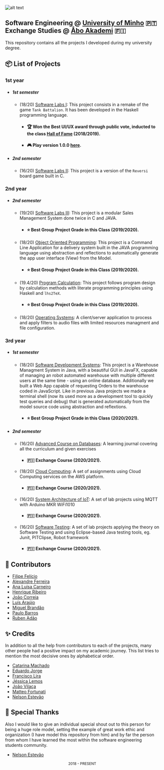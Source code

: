 
![alt text](https://github.com/feliciofilipe/university/raw/master/logo.png "Logo")

## Software Engineering @ [University of Minho][uminho] :portugal: <br/> Exchange Studies @ [Åbo Akademi][abo] :finland:

 [uminho]: https://www.uminho.pt/EN/
 [abo]: https://www.abo.fi/en/

This repository contains all the projects I developed during my university degree.

## :package: List of Projects

### **1st year**

- ##### 1st semester

  - (18/20) [Software Labs I](/1st/LI1/):
    This project consists in a remake of the game `Tank Battalion`. It has been developed in the
    Haskell programming language.
    - #### :trophy: Won the Best UI/UX award through public vote, inducted to the class [Hall of Fame][hof] (2018/2019).
    - #### :video_game: Play version 1.0.0 [here][hof_game].
  
    [hof]: https://haslab.github.io/Teaching/LI1/
    [hof_game]: https://haslab.github.io/Teaching/LI1/1819_web/2018li1g159/web/2018li1g159/Tarefa5_2018li1g159.jsexe/run.html

- ##### 2nd semester

  - (16/20) [Software Labs II](/1st/LI2):
    This project is a version of the `Reversi` board game built in C.
    
### **2nd year**

- ##### 2nd semester

  - (19/20) [Software Labs III](/2nd/LI3):
    This project is a modular Sales Management System done twice in C and JAVA.
    - #### :star: Best Group Project Grade in this Class (2019/2020).
  - (18/20) [Object Oriented Programming](/2nd/POO):
    This project is a Command Line Application for a delivery system built in the JAVA
    programming language using abstraction and reflections to automatically generate the app user interface (View) from the Model. 
    - #### :star: Best Group Project Grade in this Class (2019/2020).
  - (19.4/20) [Program Calculation](/2nd/CP):
    This project follows program design by calculation methods with literate
    programming principles using Haskell and `lhs2TeX`.
    - #### :star: Best Group Project Grade in this Class (2019/2020).

  - (18/20) [Operating Systems](/2nd/SO): A client/server application to process and apply filters to audio files with limited resources managment and file configuration.
    
### **3rd year**

- ##### 1st semester
   
  - (18/20) [Software Development Systems](/3rd/1st/DSS/wms):
    This project is a Warehouse Managment System in Java, with a beautiful GUI in JavaFX, capable of managing an robot automated warehouse with multiple different  users at the same time - using an     online database. Additionally we built a Web App capable of requesting Orders to the warehouse coded in JavaScript. Like in previous Java projects we made a terminal shell (now its used more as a development tool to quickly test queries and debug) that is generated automatically from the model source code using abstraction and reflextions.  
    - #### :star: Best Group Project Grade in this Class (2020/2021).

- ##### 2nd semester

  - (16/20) [Advanced Course on Databases](/3rd/2nd/ADB):
    A learning journal covering all the curriculum and given exercises
     - #### :finland: Exchange Course (2020/2021).

  - (18/20) [Cloud Computing](/3rd/2nd/CC):
    A set of assignments using Cloud Computing services on the AWS platform.
     - #### :finland: Exchange Course (2020/2021).

  - (16/20) [System Architecture of IoT](/3rd/2nd/IOT):
    A set of lab projects using MQTT with Arduino MKR WiFi1010
     - #### :finland: Exchange Course (2020/2021). 
  
  
  - (16/20) [Software Testing](/3rd/2nd/ST):
     A set of lab projects applying the theory on Software Testing and using Eclipse-based Java testing tools, eg. Junit, PITClipse, Robot framework
     - #### :finland: Exchange Course (2020/2021). 

## :handshake: Contributors

- [Filipe Felício][filipe]
- [Alexandre Ferreira][alex]
- [Ana Luísa Carneiro][luisa]
- [Henrique Ribeiro][henrique]
- [João Correia][correia]
- [Luís Araújo][luis]
- [Miguel Brandão][brandao]
- [Paulo Barros][paulo]
- [Ruben Adão][ruben]

[filipe]: https://github.com/feliciofilipe
[alex]: https://github.com/PietroPan
[luisa]: https://github.com/Analucar
[henrique]: https://github.com/henriq350
[correia]: https://github.com/jpcorreia99
[luis]: https://github.com/LAraujo7
[paulo]: https://github.com/JohnBarros21
[ruben]: https://github.com/rubenadao

## :sparkles: Credits

In addition to all the help from contributors to each of the projects, many
other people had a positive impact on my academic journey. This list tries to
mention the most decisive ones by alphabetical order.

- [Catarina Machado][catarina]
- [Eduardo Jorge][eduardo]
- [Francisco Lira][lira]
- [Jéssica Lemos][jessica]
- [João Vilaça][vilaca]
- [Matteo Fortunati][matteo]
- [Nelson Estevão][nelson]

[catarina]: https://github.com/catarinamachado
[eduardo]: https://github.com/herulume
[lira]: https://github.com/FranciscoLira
[brandao]: https://github.com/miguelbrandao
[vilaca]: https://github.com/machadovilaca
[nelson]: https://github.com/nelsonmestevao
[jessica]: https://github.com/jessicalemos
[matteo]: https://www.linkedin.com/in/matteo-fortunati-47a341187/

## :pray: Special Thanks

Also I would like to give an individual special shout out to this person for being a 
huge role model, setting the example of great work ethic and organization (I have model this repository from him) 
and by far the person from whom I have learned the most within the software engineering students community.

- [Nelson Estevão][nelson]

<div align="center">
  <sub>2018 - PRESENT</sub>
</div>
